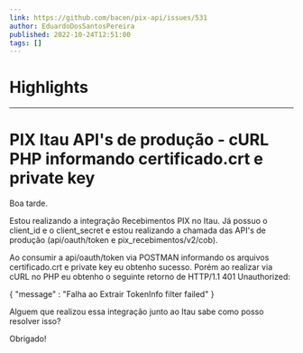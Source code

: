```yaml
---
link: https://github.com/bacen/pix-api/issues/531
author: EduardoDosSantosPereira
published: 2022-10-24T12:51:00
tags: []
---
```

# Highlights


---
# PIX Itau API's de produção - cURL PHP informando certificado.crt e private key
Boa tarde.

Estou realizando a integração Recebimentos PIX no Itau. Já possuo o client_id e o client_secret e estou realizando a chamada das API's de produção (api/oauth/token e pix_recebimentos/v2/cob).

Ao consumir a api/oauth/token via POSTMAN informando os arquivos certificado.crt e private key eu obtenho sucesso. Porém ao realizar via cURL no PHP eu obtenho o seguinte retorno de HTTP/1.1 401 Unauthorized:

{ "message" : "Falha ao Extrair TokenInfo filter failed" }

Alguem que realizou essa integração junto ao Itau sabe como posso resolver isso?

Obrigado!